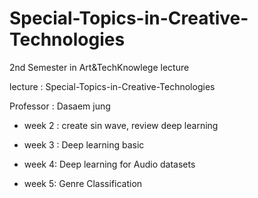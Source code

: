 # Special-Topics-in-Creative-Technologies

2nd Semester in Art&TechKnowlege lecture

lecture : Special-Topics-in-Creative-Technologies

Professor : Dasaem jung
- week 2 : create sin wave, review deep learning 

- week 3 : Deep learning basic

- week 4: Deep learning for Audio datasets

- week 5: Genre Classification
